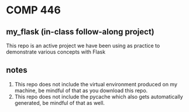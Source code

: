 # COMP 446
## my_flask (in-class follow-along project)
This repo is an active project we have been using as practice to demonstrate various concepts with Flask

## notes

1. This repo does not include the virtual environment produced on my machine, be mindful of that as you download this repo.
2. This repo does not include the pycache which also gets automatically generated, be mindful of that as well.

